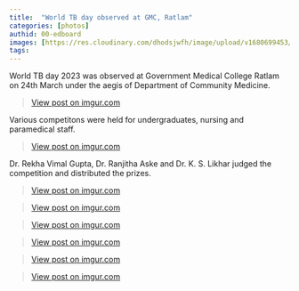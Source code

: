 ```yaml
---
title:  "World TB day observed at GMC, Ratlam"
categories: [photos]
authid: 00-edboard
images: [https://res.cloudinary.com/dhodsjwfh/image/upload/v1680699453/tb-day_zsuyca.jpg]
tags: 
---
```


World TB day 2023 was observed at Government Medical College Ratlam on 24th March under the aegis of Department of Community Medicine.


<blockquote class="imgur-embed-pub" lang="en" data-id="edJglT6"><a href="https://imgur.com/edJglT6">View post on imgur.com</a></blockquote><script async src="//s.imgur.com/min/embed.js" charset="utf-8"></script>

Various competitons were held for undergraduates, nursing and paramedical staff. 

<blockquote class="imgur-embed-pub" lang="en" data-id="B0SZSBF"><a href="https://imgur.com/B0SZSBF">View post on imgur.com</a></blockquote><script async src="//s.imgur.com/min/embed.js" charset="utf-8"></script>

Dr. Rekha Vimal Gupta, Dr. Ranjitha Aske and Dr. K. S. Likhar judged the competition and distributed the prizes.

<blockquote class="imgur-embed-pub" lang="en" data-id="lXMZeTn"><a href="https://imgur.com/lXMZeTn">View post on imgur.com</a></blockquote><script async src="//s.imgur.com/min/embed.js" charset="utf-8"></script>

<blockquote class="imgur-embed-pub" lang="en" data-id="MbkwZYf"><a href="https://imgur.com/MbkwZYf">View post on imgur.com</a></blockquote><script async src="//s.imgur.com/min/embed.js" charset="utf-8"></script>

<blockquote class="imgur-embed-pub" lang="en" data-id="ovVTMA8"><a href="https://imgur.com/ovVTMA8">View post on imgur.com</a></blockquote><script async src="//s.imgur.com/min/embed.js" charset="utf-8"></script>

<blockquote class="imgur-embed-pub" lang="en" data-id="pDDhYBh"><a href="https://imgur.com/pDDhYBh">View post on imgur.com</a></blockquote><script async src="//s.imgur.com/min/embed.js" charset="utf-8"></script>


<blockquote class="imgur-embed-pub" lang="en" data-id="9lMQ09J"><a href="https://imgur.com/9lMQ09J">View post on imgur.com</a></blockquote><script async src="//s.imgur.com/min/embed.js" charset="utf-8"></script>

<blockquote class="imgur-embed-pub" lang="en" data-id="1Tdgixd"><a href="https://imgur.com/1Tdgixd">View post on imgur.com</a></blockquote><script async src="//s.imgur.com/min/embed.js" charset="utf-8"></script>